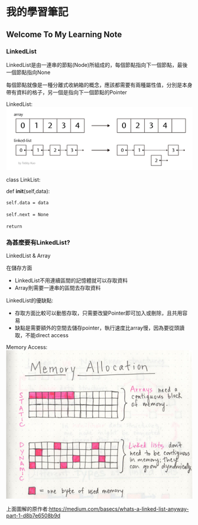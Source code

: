 # 我的學習筆記

## Welcome To My Learning Note

### LinkedList 

LinkedList是由一連串的節點(Node)所組成的，每個節點指向下一個節點，最後一個節點指向None

每個節點就像是一種分離式收納箱的概念，應該都需要有兩種屬性值，分別是本身帶有資料的格子，另一個是指向下一個節點的Pointer

LinkedList:![alt text](https://github.com/DarrenLUCreate/DarreNC/blob/master/LinkList.png)

class LinkList:

  def __init__(self,data):
  
    self.data = data
    
    self.next = None
    
    return
    
### 為甚麼要有LinkedList?

LinkedList & Array 

在儲存方面

* LinkedList不用連續區間的記憶體就可以存取資料
* Array則需要一連串的區間去存取資料

LinkedList的優缺點:

* 存取方面比較可以動態存取，只需要改變Pointer即可加入或刪除，且共用容易
* 缺點是需要額外的空間去儲存pointer，執行速度比array慢，因為要從頭讀取，不能direct access

Memory Access:![alt text](https://github.com/DarrenLUCreate/DarreNC/blob/master/access.jpeg)

上面圖解的原作者:https://medium.com/basecs/whats-a-linked-list-anyway-part-1-d8b7e6508b9d



